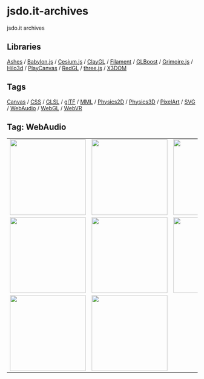 # jsdo.it-archives
jsdo.it archives

## Libraries

[Ashes](../ashes) / [Babylon.js](../babylon.js) / [Cesium.js](../cesium.js) / [ClayGL](../claygl) / [Filament](../filament) / [GLBoost](../glboost)  / [Grimoire.js](../grimoire.js) / [Hilo3d](../hilo3d) / [PlayCanvas](../playcanvas) / [RedGL](../redgl) / [three.js](../three.js) / [X3DOM](../x3dom)

## Tags

[Canvas](../canvas) / [CSS](../css) / [GLSL](../glsl) / [glTF](../gltf) / [MML](../mml) / [Physics2D](../physics2d) / [Physics3D](../physics3d) / [PixelArt](../pixelart) / [SVG](../svg) / [WebAudio](../webaudio) / [WebGL](../webgl) / [WebVR](../webvr)

## Tag: WebAudio

<table>
<tr>
<td><a href="https://cx20.github.io/jsdo.it-archives/cx20/2m9b" title="Code Music Studio で音楽をプログラミングしてみるテスト"><img src="https://cx20.github.io/jsdo.it-archives/screenshot/2m9b.jpg" width="200" height="200"></a></td>
<td><a href="https://cx20.github.io/jsdo.it-archives/cx20/cjUi" title="MMLEmitter で MML を試してみるテスト（その２）"><img src="https://cx20.github.io/jsdo.it-archives/screenshot/cjUi.jpg" width="200" height="200"></a></td>
<td><a href="https://cx20.github.io/jsdo.it-archives/cx20/vEZU" title="MMLEmitter で MML を試してみるテスト（その３）"><img src="https://cx20.github.io/jsdo.it-archives/screenshot/vEZU.jpg" width="200" height="200"></a></td>
<td><a href="https://cx20.github.io/jsdo.it-archives/cx20/9uO9" title="Canvas で音楽のビジュアライズを試してみるテスト"><img src="https://cx20.github.io/jsdo.it-archives/screenshot/9uO9.jpg" width="200" height="200"></a></td>
</tr>
<tr>
<td><a href="https://cx20.github.io/jsdo.it-archives/cx20/etk3" title="Canvas で音楽のビジュアライズを試してみるテスト（その２）"><img src="https://cx20.github.io/jsdo.it-archives/screenshot/etk3.jpg" width="200" height="200"></a></td>
<td><a href="https://cx20.github.io/jsdo.it-archives/cx20/qNBt" title="Three.js で音楽のビジュアライズを試してみるテスト"><img src="https://cx20.github.io/jsdo.it-archives/screenshot/qNBt.jpg" width="200" height="200"></a></td>
<td><a href="https://cx20.github.io/jsdo.it-archives/cx20/vQZL" title="Three.js で音楽のビジュアライズを試してみるテスト（その２）"><img src="https://cx20.github.io/jsdo.it-archives/screenshot/vQZL.jpg" width="200" height="200"></a></td>
<td><a href="https://cx20.github.io/jsdo.it-archives/cx20/4McZ" title="Three.js で音楽のビジュアライズを試してみるテスト（その３）"><img src="https://cx20.github.io/jsdo.it-archives/screenshot/4McZ.jpg" width="200" height="200"></a></td>
</tr>
<tr>
<td><a href="https://cx20.github.io/jsdo.it-archives/cx20/9Rrs" title="Three.js で音楽のビジュアライズを試してみるテスト（その４）"><img src="https://cx20.github.io/jsdo.it-archives/screenshot/9Rrs.jpg" width="200" height="200"></a></td>
<td><a href="https://cx20.github.io/jsdo.it-archives/cx20/x8x6" title="音楽に合わせてドット絵を震わせてみるテスト"><img src="https://cx20.github.io/jsdo.it-archives/screenshot/x8x6.jpg" width="200" height="200"></a></td>
<td></td>
<td></td>
</tr>
</table>
